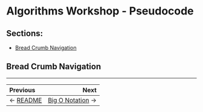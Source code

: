 # Algorithms Workshop - Pseudocode

## Sections:

* [Bread Crumb Navigation](#bread-crumb-navigation)

## Bread Crumb Navigation
_________________________

Previous | Next
:------- | ---:
← [README](../README.md) | [Big O Notation](./big-o-notation.md) →